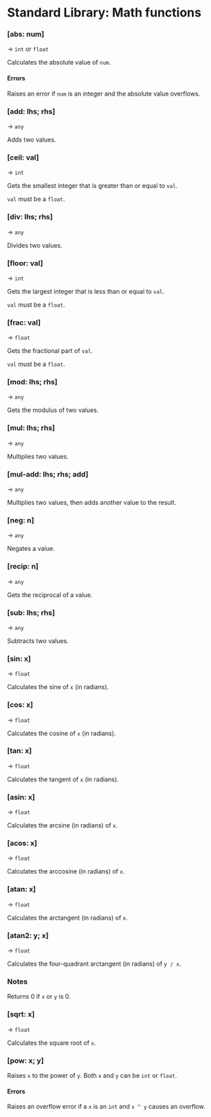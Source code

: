 # Standard Library: Math functions

### [abs: num]
&rarr; `int` or `float`

Calculates the absolute value of `num`.

#### Errors

Raises an error if `num` is an integer and the absolute value overflows.

### [add: lhs; rhs]
&rarr; `any`

Adds two values.

### [ceil: val]
&rarr; `int`

Gets the smallest integer that is greater than or equal to `val`.

`val` must be a `float`.

### [div: lhs; rhs]
&rarr; `any`

Divides two values.

### [floor: val]
&rarr; `int`

Gets the largest integer that is less than or equal to `val`.

`val` must be a `float`.

### [frac: val]
&rarr; `float`

Gets the fractional part of `val`.

`val` must be a `float`.

### [mod: lhs; rhs]
&rarr; `any`

Gets the modulus of two values.

### [mul: lhs; rhs]
&rarr; `any`

Multiplies two values.

### [mul-add: lhs; rhs; add]
&rarr; `any`

Multiplies two values, then adds another value to the result.

### [neg: n]
&rarr; `any`

Negates a value.

### [recip: n]
&rarr; `any`

Gets the reciprocal of a value.

### [sub: lhs; rhs]
&rarr; `any`

Subtracts two values.

### [sin: x]
&rarr; `float`

Calculates the sine of `x` (in radians).

### [cos: x]
&rarr; `float`

Calculates the cosine of `x` (in radians).

### [tan: x]
&rarr; `float`

Calculates the tangent of `x` (in radians).

### [asin: x]
&rarr; `float`

Calculates the arcsine (in radians) of `x`.

### [acos: x]
&rarr; `float`

Calculates the arccosine (in radians) of `x`.

### [atan: x]
&rarr; `float`

Calculates the arctangent (in radians) of `x`.

### [atan2: y; x]
&rarr; `float`

Calculates the four-quadrant arctangent (in radians) of `y / x`.

### Notes

Returns 0 if `x` or `y` is 0.

### [sqrt: x]
&rarr; `float`

Calculates the square root of `x`.

### [pow: x; y]

Raises `x` to the power of `y`. Both `x` and `y` can be `int` or `float`.

#### Errors

Raises an overflow error if a `x` is an `int` and `x ^ y` causes an overflow.